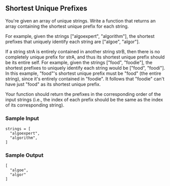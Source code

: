 
## Shortest Unique Prefixes

You're given an array of unique strings. Write a function that returns an
array containing the shortest unique prefix for each string.

For example, given the strings ["algoexpert", "algorithm"], the
shortest prefixes that uniquely identify each string are
["algoe", "algor"].

If a string strA is entirely contained in another string
strB, then there is no completely unique prefix for
strA, and thus its shortest unique prefix should be its entire
self. For example, given the strings ["food", "foodie"], the
shortest prefixes to uniquely identify each string would be
["food", "foodi"]. In this example, "food"'s shortest unique
prefix must be "food" (the entire string), since it's entirely contained in
"foodie". It follows that "foodie" can't have just "food" as its shortest
unique prefix.

Your function should return the prefixes in the corresponding order of the input
strings (i.e., the index of each prefix should be the same as the index of its corresponding
string).

### Sample Input
```
strings = [
  "algoexpert",
  "algorithm",
]
```

### Sample Output
```
[
  "algoe",
  "algor"
]
```
